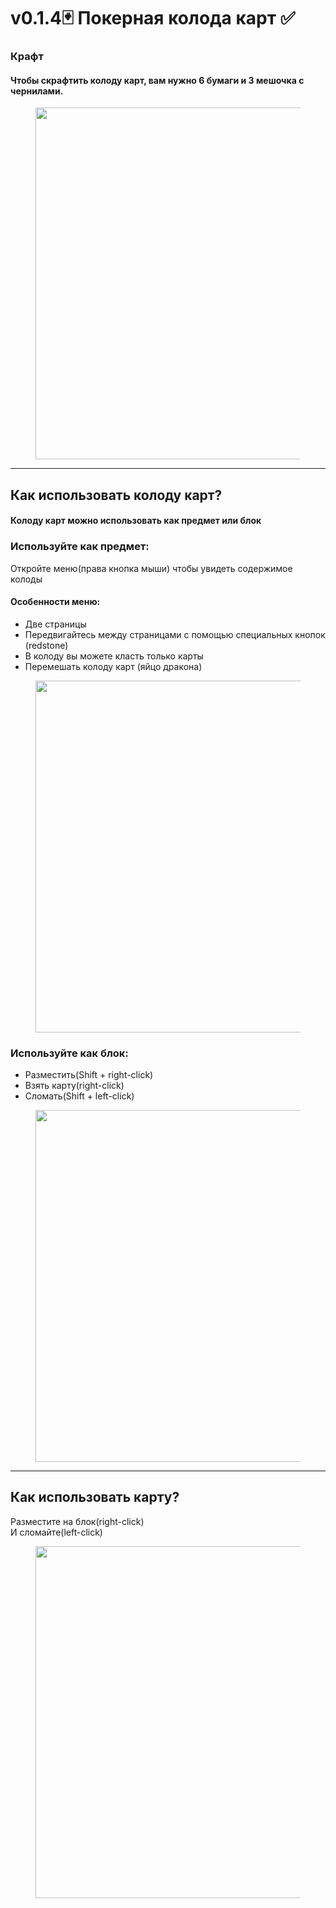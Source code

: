 # v0.1.4🃏 Покерная колода карт ✅

### Крафт

#### Чтобы скрафтить колоду карт, вам нужно 6 бумаги и 3 мешочка с чернилами.

<figure><img src="https://hukm-files.ydns.eu/github/deckofcards/craft.gif" alt="" width="563"><figcaption></figcaption></figure>

***

## Как использовать колоду карт?

#### Колоду карт можно использовать как предмет или блок

### Используйте как предмет:

Откройте меню(права кнопка мыши) чтобы увидеть содержимое колоды

#### Особенности меню:

* Две страницы
* Передвигайтесь между страницами с помощью специальных кнопок (redstone)
* В колоду вы можете класть только карты
* Перемешать колоду карт (яйцо дракона)

<figure><img src="https://hukm-files.ydns.eu/github/deckofcards/use_item_copy2.gif" alt="" width="563"><figcaption></figcaption></figure>

### Используйте как блок:

* Разместить(Shift + right-click)
* Взять  карту(right-click)
* Сломать(Shift + left-click)

<figure><img src="https://hukm-files.ydns.eu/github/deckofcards/use_block.gif" alt="" width="563"><figcaption></figcaption></figure>

***

## Как использовать карту?

Разместите на блок(right-click)\
И сломайте(left-click)

<figure><img src="https://hukm-files.ydns.eu/github/deckofcards/use_card.gif" alt="" width="563"><figcaption></figcaption></figure>
